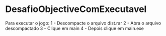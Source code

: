 # DesafioObjectiveComExecutavel
Para executar o jogo:
1 - Descompacte o arquivo dist.rar
2 - Abra o arquivo descompactado
3 - Clique em main
4 - Depois clique em main.exe
